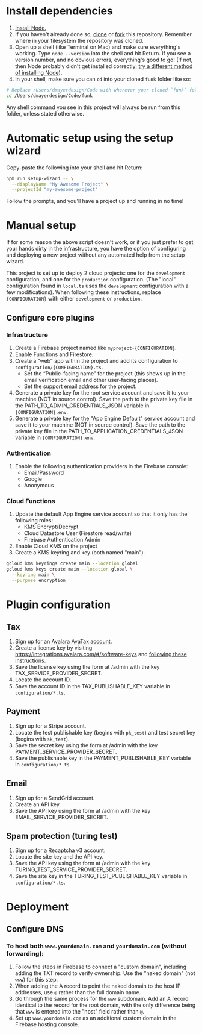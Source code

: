# Install dependencies

1. [Install Node.](https://nodejs.org/en/download/)
2. If you haven't already done so, [clone](https://docs.github.com/en/github/creating-cloning-and-archiving-repositories/cloning-a-repository) or [fork](https://docs.github.com/en/github/getting-started-with-github/fork-a-repo) this repository.
   Remember where in your filesystem the repository was cloned.
3. Open up a shell (like Terminal on Mac) and make sure everything's working.
   Type `node --version` into the shell and hit Return.
   If you see a version number, and no obvious errors, everything's good to go!
   (If not, then Node probably didn't get installed correctly; [try a different method of installing Node](https://nodejs.dev/learn/how-to-install-nodejs)).
4. In your shell, make sure you can `cd` into your cloned `funk` folder like so:

```sh
# Replace /Users/dmayerdesign/Code with wherever your cloned `funk` folder lives.
cd /Users/dmayerdesign/Code/funk
```

Any shell command you see in this project will always be run from this folder, unless stated otherwise.

# Automatic setup using the setup wizard

Copy-paste the following into your shell and hit Return:

```sh
npm run setup-wizard -- \
  --displayName "My Awesome Project" \
  --projectId "my-awesome-project"
```

Follow the prompts, and you'll have a project up and running in no time!

# Manual setup

If for some reason the above script doesn't work, or if you just prefer to get your hands dirty in the infrastructure, you have the option of configuring and deploying a new project without any automated help from the setup wizard.

This project is set up to deploy 2 cloud projects: one for the `development` configuration, and one for the `production` configuration.
(The "local" configuration found in `local.ts` uses the `development` configuration with a few modifications).
When following these instructions, replace `{CONFIGURATION}` with either `development` or `production`.

## Configure core plugins

### Infrastructure

1. Create a Firebase project named like `myproject-{CONFIGURATION}`.
2. Enable Functions and Firestore.
3. Create a “web” app within the project and add its configuration to `configuration/{CONFIGURATION}.ts`.
   - Set the “Public-facing name” for the project (this shows up in the email verification email and other user-facing places).
   - Set the support email address for the project.
4. Generate a private key for the root service account and save it to your machine (NOT in source control). Save the path to the private key file in the PATH_TO_ADMIN_CREDENTIALS_JSON variable in `{CONFIGURATION}.env`.
5. Generate a private key for the "App Engine Default" service account and save it to your machine (NOT in source control). Save the path to the private key file in the PATH_TO_APPLICATION_CREDENTIALS_JSON variable in `{CONFIGURATION}.env`.

### Authentication

1. Enable the following authentication providers in the Firebase console:
   - Email/Password
   - Google
   - Anonymous

### Cloud Functions

1. Update the default App Engine service account so that it only has the following roles:
   - KMS Encrypt/Decrypt
   - Cloud Datastore User (Firestore read/write)
   - Firebase Authentication Admin
2. Enable Cloud KMS on the project
3. Create a KMS keyring and key (both named "main").

```sh
gcloud kms keyrings create main --location global
gcloud kms keys create main --location global \
  --keyring main \
  --purpose encryption
```

# Plugin configuration

## Tax

1. Sign up for an [Avalara AvaTax account](https://buy.avalara.com/signup).
2. Create a license key by visiting https://integrations.avalara.com/#/software-keys and
   [following these instructions](https://developer.avalara.com/avatax/authentication-in-rest/).
3. Save the license key using the form at /admin with the key TAX_SERVICE_PROVIDER_SECRET.
4. Locate the account ID.
5. Save the account ID in the TAX_PUBLISHABLE_KEY variable in `configuration/*.ts`.

## Payment

1. Sign up for a Stripe account.
2. Locate the test publishable key (begins with `pk_test`) and test secret key (begins with `sk_test`).
3. Save the secret key using the form at /admin with the key PAYMENT_SERVICE_PROVIDER_SECRET.
4. Save the publishable key in the PAYMENT_PUBLISHABLE_KEY variable in `configuration/*.ts`.

## Email

1. Sign up for a SendGrid account.
2. Create an API key.
3. Save the API key using the form at /admin with the key EMAIL_SERVICE_PROVIDER_SECRET.

## Spam protection (turing test)

1. Sign up for a Recaptcha v3 account.
2. Locate the site key and the API key.
3. Save the API key using the form at /admin with the key TURING_TEST_SERVICE_PROVIDER_SECRET.
4. Save the site key in the TURING_TEST_PUBLISHABLE_KEY variable in `configuration/*.ts`.

# Deployment

## Configure DNS

### To host both `www.yourdomain.com` and `yourdomain.com` (without forwarding):

1. Follow the steps in Firebase to connect a "custom domain", including adding the TXT record
   to verify ownership. Use the "naked domain" (not `www`) for this step.
2. When adding the A record to point the naked domain to the host IP addresses, use `@` rather than
   the full domain name.
3. Go through the same process for the `www` subdomain. Add an A record identical to the record for the root domain,
   with the only difference being that `www` is entered into the "host" field rather than `@`.
4. Set up `www.yourdomain.com` as an additional custom domain in the Firebase hosting console.
